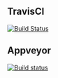 ## TravisCI
[![Build Status](https://travis-ci.com/ajaylns/go-test-ci-cloud.svg?branch=master)](https://travis-ci.com/ajaylns/go-test-ci-cloud)

## Appveyor
[![Build status](https://ci.appveyor.com/api/projects/status/eaap7k71f37o6b7a/branch/develop?svg=true)](https://ci.appveyor.com/project/Ajay/go-test-ci-cloud/branch/develop)
